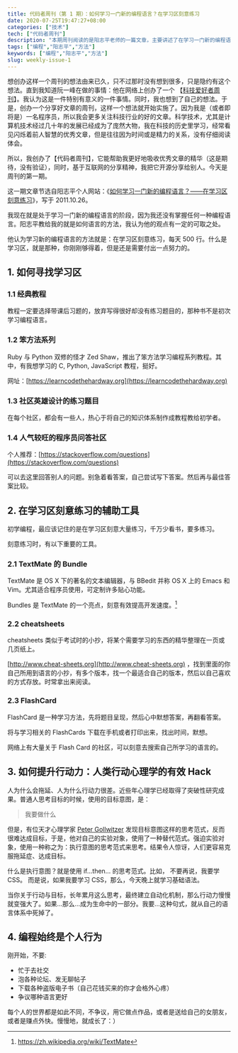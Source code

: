 ```yaml
---
title: 代码者周刊（第 1 期）：如何学习一门新的编程语言？在学习区刻意练习
date: 2020-07-25T19:47:27+08:00
categories: ["技术"]
tech: ["代码者周刊"]
description: "本期周刊阅读的是阳志平老师的一篇文章，主要讲述了在学习一门新的编程语言时要注意的要点。"
tags: ["编程","阳志平","方法"]
keywords: ["编程","阳志平","方法"]
slug: weekly-issue-1
---
```


想创办这样一个周刊的想法由来已久，只不过那时没有想到很多，只是隐约有这个想法。直到我知道阮一峰在做的事情：他在网络上创办了一个 【[科技爱好者周刊](http://www.ruanyifeng.com/blog/)】。我认为这是一件特别有意义的一件事情。同时，我也想到了自己的想法。于是，创办一个分享好文章的周刊，这样一个想法就开始实施了。因为我是（或者即将是）一名程序员，所以我会更多关注科技行业的好的文章。科学技术，尤其是计算机技术经过几十年的发展已经成为了庞然大物，我在科技的历史里学习，经常看见闪烁着前人智慧的优秀文章，但是往往因为时间或是精力的关系，没有仔细阅读体会。

所以，我创办了【代码者周刊】，它能帮助我更好地吸收优秀文章的精华（这是期待，没有验证），同时，基于互联网的分享精神，我把它开源分享给别人。今天是周刊的第一期。

这一期文章节选自阳志平个人网站：《[如何学习一门新的编程语言？——在学习区刻意练习](https://www.yangzhiping.com/tech/learn-program-psychology.html)》，写于 2011.10.26。

我现在就是处于学习一门新的编程语言的阶段，因为我还没有掌握任何一种编程语言。阳志平教给我的就是如何语言的方法，我认为他的观点有一定的可取之处。

他认为学习新的编程语言的方法就是：在学习区刻意练习，每天 500 行。什么是学习区，就是那种，你刚刚够得着，但是还是需要付出一点努力的。

## 1. 如何寻找学习区

### 1.1 经典教程

教程一定要选择带课后习题的，放弃写得很好却没有练习题目的，那种书不是初次学习编程语言。

### 1.2 笨方法系列

Ruby 与 Python 双修的怪才 Zed Shaw，推出了笨方法学习编程系列教程。其中，有我想学习的 C, Python, JavaScript 教程，挺好。

网址：[https://learncodethehardway.org](https://learncodethehardway.org)

### 1.3 社区英雄设计的练习题目

在每个社区，都会有一些人，热心于将自己的知识体系制作成教程教给初学者。

### 1.4 人气较旺的程序员问答社区

个人推荐：[https://stackoverflow.com/questions](https://stackoverflow.com/questions)

可以去这里回答别人的问题。别急着看答案，自己尝试写下答案。然后再与最佳答案比较。

## 2. 在学习区刻意练习的辅助工具

初学编程，最应该记住的是在学习区刻意大量练习，千万少看书，要多练习。

刻意练习时，有以下重要的工具。

### 2.1 TextMate 的 Bundle

TextMate 是 OS X 下的著名的文本编辑器，与 BBedit 并称 OS X 上的 Emacs 和 Vim。尤其适合程序员使用，可定制许多贴心功能。

Bundles 是 TextMate 的一个亮点，刻意有效提高开发速度。[^1]

### 2.2 cheatsheets

cheatsheets 类似于考试时的小抄，将某个需要学习的东西的精华整理在一页或几页纸上。

[http://www.cheat-sheets.org](http://www.cheat-sheets.org) ，找到里面的你自己所用到语言的小抄，有多个版本，找一个最适合自己的版本，然后以自己喜欢的方式存放。时常拿出来阅读。

### 2.3 FlashCard

FlashCard 是一种学习方法，先将题目呈现，然后心中默想答案，再翻看答案。

将与学习相关的 FlashCards 下载在手机或者打印出来，找出时间，默想。

网络上有大量关于 Flash Card 的社区，可以刻意去搜索自己所学习的语言的。

## 3. 如何提升行动力：人类行动心理学的有效 Hack

人为什么会拖延、人为什么行动力很差。近些年心理学已经取得了突破性研究成果。普通人思考目标的时候，使用的目标意图，是：

> 我要做什么

但是，有位天才心理学家 [Peter Gollwitzer](https://as.nyu.edu/content/nyu-as/as/faculty/peter-m-gollwitzer.html) 发现目标意图这样的思考范式，反而很难达成目标，于是，他对自己的实验对象，使用了一种替代范式。强迫实验对象，使用一种称之为：执行意图的思考范式来思考。结果令人惊讶，人们更容易克服拖延症、达成目标。

什么是执行意图？就是使用 if…then… 的思考范式。比如， 不要再说，我要学 CSS。 而是说，如果我要学习 CSS，那么，今天晚上就学习基础语法。

当你关于行动与目标，长年累月这么思考，最终建立自动化机制，那么行动力慢慢就变强大了。如果…那么…成为生命中的一部分。我要…这种句式，就从自己的语言体系中死掉了。

## 4. 编程始终是个人行为

刚开始，不要:

* 忙于去社交
* 泡各种论坛、发无聊帖子
* 下载各种盗版电子书（自己花钱买来的你才会格外心疼）
* 争议哪种语言更好

每个人的世界都是如此不同，不争议，用它做点作品，或者是送给自己的女朋友，或者是赚点外快。慢慢地，就成长了：）

[^1]: https://zh.wikipedia.org/wiki/TextMate